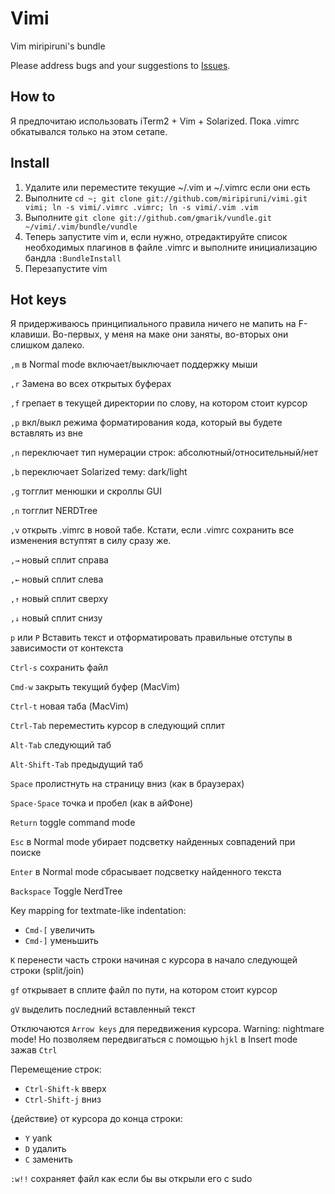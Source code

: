 # Vimi

Vim miripiruni's bundle

Please address bugs and your suggestions to [Issues](http://github.com/miripiruni/vimi/issues).

How to
------

Я предпочитаю использовать iTerm2 + Vim + Solarized. Пока .vimrc обкатывался только на этом сетапе.


Install
-------

1. Удалите или переместите текущие ~/.vim и ~/.vimrc если они есть
2. Выполните `cd ~; git clone git://github.com/miripiruni/vimi.git vimi; ln -s vimi/.vimrc .vimrc; ln -s vimi/.vim .vim`
3. Выполните `git clone git://github.com/gmarik/vundle.git ~/vimi/.vim/bundle/vundle`
4. Теперь запустите vim и, если нужно, отредактируйте список необходимых плагинов в файле .vimrc и выполните инициализацию бандла `:BundleInstall`
5. Перезапустите vim



Hot keys
--------

Я  придерживаюсь принципиального правила ничего не мапить на F-клавиши. Во-первых, у меня
на маке они заняты, во-вторых они слишком далеко.

`,m` в Normal mode включает/выключает поддержку мыши

`,r` Замена во всех открытых буферах

`,f` грепает в текущей директории по слову, на котором стоит курсор

`,p` вкл/выкл режима форматирования кода, который вы будете вставлять из вне

`,n` переключает тип нумерации строк: абсолютный/относительный/нет

`,b` переключает Solarized тему: dark/light

`,g` тогглит менюшки и скроллы GUI

`,n` тогглит NERDTree

`,v` открыть .vimrc в новой табе. Кстати, если .vimrc сохранить все изменения вступтят в силу сразу же.

`,→` новый сплит справа

`,←` новый сплит слева

`,↑` новый сплит сверху

`,↓` новый сплит снизу

`p` или `P` Вставить текст и отформатировать правильные отступы в зависимости от контекста

`Ctrl-s` сохранить файл

`Cmd-w` закрыть текущий буфер (MacVim)

`Ctrl-t` новая таба (MacVim)

`Ctrl-Tab` переместить курсор в следующий сплит

`Alt-Tab` следующий таб

`Alt-Shift-Tab` предыдущий таб

`Space` пролистнуть на страницу вниз (как в браузерах)

`Space-Space` точка и пробел (как в айФоне)

`Return` toggle command mode

`Esc` в Normal mode убирает подсветку найденных совпадений при поиске

`Enter` в Normal mode сбрасывает подсветку найденного текста

`Backspace` Toggle NerdTree

Key mapping for textmate-like indentation:

* `Cmd-[` увеличить
* `Cmd-]` уменьшить

`K` перенести часть строки начиная с курсора в начало следующей строки (split/join)

`gf` открывает в сплите файл по пути, на котором стоит курсор

`gV` выделить последний вставленный текст

Отключаются `Arrow keys` для передвижения курсора. Warning: nightmare mode! Но позволяем передвигаться с помощью `hjkl` в Insert mode зажав `Ctrl`

Перемещение строк:

* `Ctrl-Shift-k` вверх
* `Ctrl-Shift-j` вниз

{действие} от курсора до конца строки:

* `Y` yank
* `D` удалить
* `C` заменить

`:w!!` сохраняет файл как если бы вы открыли его с sudo

